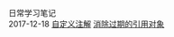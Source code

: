 日常学习笔记<br/>
2017-12-18 
<a href='https://github.com/CoderCong/note-for-java/tree/master/src/main/java/com/cong/annotation'>自定义注解</a>
<a href='https://github.com/CoderCong/note-for-java/tree/master/src/main/java/com/cong/chapter6'>消除过期的引用对象</a>
<br/>